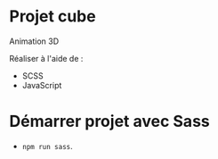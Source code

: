 # Projet cube

Animation 3D

Réaliser à l'aide de :

- SCSS
- JavaScript

# Démarrer projet avec Sass

- `npm run sass`.
